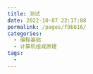 ```yaml
---
title: 测试
date: 2022-10-07 22:17:08
permalink: /pages/f9b816/
categories:
  - 编程基础
  - 计算机组成原理
tags:
  - 
---
```

